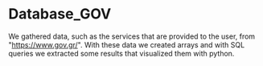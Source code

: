 # Database_GOV
We gathered data, such as the services that are provided to the user,  from "https://www.gov.gr/". With these data we created arrays and with SQL queries we extracted some results that visualized them with python.
